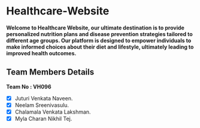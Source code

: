 # Healthcare-Website
**Welcome to Healthcare Website, our ultimate destination is to provide personalized nutrition plans and disease prevention strategies tailored to different age groups. Our platform is designed to empower individuals to make informed choices about their diet and lifestyle, ultimately leading to improved health outcomes.**

## Team Members Details
**Team No : VH096**
- [X] Juturi Venkata Naveen.
- [X] Neelam Sreenivasulu.
- [X] Chalamala Venkata Lakshman.
- [X] Myla Charan Nikhil Tej.
